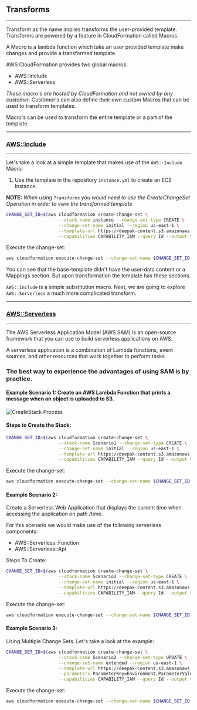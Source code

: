## Transforms
---

Transform as the name implies transforms the user-provided template. Transforms are powered by a feature in CloudFormation called Macros. 

A Macro is a lambda function which take an user provided template make changes and provide a transformed template.

AWS CloudFormation provides two global macros:

* AWS::Include
* AWS::Serverless

*These macro's are hosted by CloudFormation and not owned by any customer.* Customer's can also define their own custom Macros that can be used to transform templates.

Macro's can be used to transform the entire template or a part of the template.

---

### [AWS::Include](https://docs.aws.amazon.com/AWSCloudFormation/latest/UserGuide/create-reusable-transform-function-snippets-and-add-to-your-template-with-aws-include-transform.html)

---

Let's take a look at a simple template that makes use of the `AWS::Include` Macro:

1. Use the template in the repository `instance.yml` to create an EC2 Instance.

**NOTE:** *When using `Transforms` you would need to use the CreateChangeSet Operation in order to view the transformed template*

```bash
CHANGE_SET_ID=$(aws cloudformation create-change-set \
                    --stack-name instance --change-set-type CREATE \
                    --change-set-name initial --region us-east-1 \
                    --template-url https://deepak-content.s3.amazonaws.com/instance.yml \
                    --capabilities CAPABILITY_IAM --query Id --output text)
```

Execute the change-set:

```bash
aws cloudformation execute-change-set --change-set-name $CHANGE_SET_ID
```

You can see that the base-template didn't have the user-data content or a Mappings section. But upon transformation the template has these sections.

`AWS::Include` is a simple substitution macro. Next, we are going to explore `AWS::Serverless` a much more complicated transform.

---

### [AWS::Serverless](https://docs.aws.amazon.com/serverless-application-model/latest/developerguide/what-is-sam.html)

---

The AWS Serverless Application Model (AWS SAM) is an open-source framework that you can use to build serverless applications on AWS.

A serverless application is a combination of Lambda functions, event sources, and other resources that work together to perform tasks.

### The best way to experience the advantages of using SAM is by practice. 

#### Example Scenario 1: Create an AWS Lambda Function that prints a message when an object is uploaded to S3.

<img src="https://deepak-content.s3.amazonaws.com/Scenario1.png"
     alt="CreateStack Process"
     style="float: center; margin-right: 10px;" />

#### Steps to Create the Stack:

```bash
CHANGE_SET_ID=$(aws cloudformation create-change-set \
                    --stack-name Scenario1 --change-set-type CREATE \
                    --change-set-name initial --region us-east-1 \
                    --template-url https://deepak-content.s3.amazonaws.com/Scenario1.yml \
                    --capabilities CAPABILITY_IAM --query Id --output text)
```

Execute the change-set:

```bash
aws cloudformation execute-change-set --change-set-name $CHANGE_SET_ID
```

#### Example Scenario 2: 

Create a Serverless Web Application that displays the current time when accessing the application on path /time.  

For this scenario we would make use of the following serverless components:

  * AWS::Serverless::Function
  * AWS::Serverless::Api

Steps To Create:

```bash
CHANGE_SET_ID=$(aws cloudformation create-change-set \
                    --stack-name Scenario2 --change-set-type CREATE \
                    --change-set-name initial --region us-east-1 \
                    --template-url https://deepak-content.s3.amazonaws.com/Scenario2.yml \
                    --capabilities CAPABILITY_IAM --query Id --output text)
```

Execute the change-set:

```bash
aws cloudformation execute-change-set --change-set-name $CHANGE_SET_ID
```

#### Example Scenario 3:

Using Multiple Change Sets. Let's take a look at the example:

```bash
CHANGE_SET_ID=$(aws cloudformation create-change-set \
                    --stack-name Scenario2 --change-set-type UPDATE \
                    --change-set-name extended --region us-east-1 \
                    --template-url https://deepak-content.s3.amazonaws.com/Scenario2_Extended.yml \
                    --parameters ParameterKey=Environment,ParameterValue=Prod \
                    --capabilities CAPABILITY_IAM --query Id --output text)
```

Execute the change-set:

```bash
aws cloudformation execute-change-set --change-set-name $CHANGE_SET_ID
```